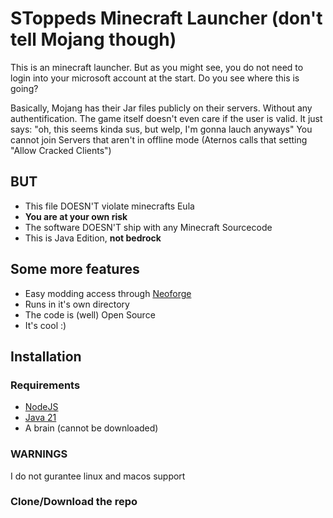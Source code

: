 # SToppeds Minecraft Launcher (don't tell Mojang though)
This is an minecraft launcher. But as you might see, you do not need to login into your microsoft account at the start. Do you see where this is going?

Basically, Mojang has their Jar files publicly on their servers. Without any authentification. The game itself doesn't even care if the user is valid. It just says: "oh, this seems kinda sus, but welp, I'm gonna lauch anyways"
You cannot join Servers that aren't in offline mode (Aternos calls that setting "Allow Cracked Clients")

## **BUT**
- This file DOESN'T violate minecrafts Eula
- **You are at your own risk**
- The software DOESN'T ship with any Minecraft Sourcecode
- This is Java Edition, **not bedrock**

## Some more features
- Easy modding access through [Neoforge](https://neoforged.net)
- Runs in it's own directory
- The code is (well) Open Source
- It's cool :)

## Installation
### Requirements
- [NodeJS](https://nodejs.org/en/download)
- [Java 21](https://www.oracle.com/de/java/technologies/downloads/#java21)
- A brain (cannot be downloaded)
### WARNINGS
I do not gurantee linux and macos support
### Clone/Download the repo
